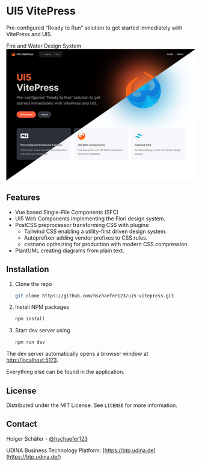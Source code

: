# UI5 VitePress
Pre-configured “Ready to Run” solution to get started immediately with VitePress and UI5.

Fire and Water Design System
![Project Screenshot](./src/public/UI5-VitePress-fire-and-water.jpg)

## Features

- Vue based Single-File Components (SFC)
- UI5 Web Components implementing the Fiori design system.
- PostCSS preprocessor transforming CSS with plugins:
   - Tailwind CSS enabling a utility-first driven design system.
   - Autoprefixer adding vendor prefixes to CSS rules.
   - cssnano optimizing for production with modern CSS compression.
- PlantUML creating diagrams from plain text.

## Installation

1. Clone the repo
   ```sh
   git clone https://github.com/hschaefer123/ui5-vitepress.git
   ```
2. Install NPM packages
   ```sh
   npm install
   ```
3. Start dev server using
   ```js
   npm run dev
   ```

The dev server automatically opens a browser window at [http://localhost:5173](http://localhost:5173).

Everything else can be found in the application.

## License

Distributed under the MIT License. See `LICENSE` for more information.

## Contact

Holger Schäfer - [@hschaefer123](https://twitter.com/hschaefer123)

UDINA Business Technology Platform: [https://btp.udina.de](https://btp.udina.de/)

